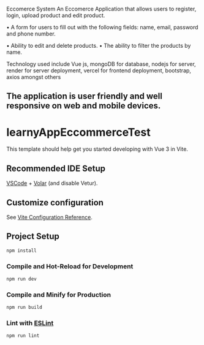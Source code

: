Eccomerce System
An Eccomerce Application that allows users to register, login, upload product and edit product.

• A form for users to fill out with the following fields: name, email, password and phone  number. 

• Ability to edit and delete products. 
• The ability to filter the products by name. 

Technology used include
Vue js, mongoDB for database, nodejs for server, render for server deployment, vercel for frontend deployment, bootstrap, axios amongst others

The application is user friendly and well responsive on web and mobile devices.
--------------------------------------------------------------------------------------------------------------------------------------------------------------------
# learnyAppEccommerceTest

This template should help get you started developing with Vue 3 in Vite.

## Recommended IDE Setup

[VSCode](https://code.visualstudio.com/) + [Volar](https://marketplace.visualstudio.com/items?itemName=Vue.volar) (and disable Vetur).

## Customize configuration

See [Vite Configuration Reference](https://vitejs.dev/config/).

## Project Setup

```sh
npm install
```

### Compile and Hot-Reload for Development

```sh
npm run dev
```

### Compile and Minify for Production

```sh
npm run build
```

### Lint with [ESLint](https://eslint.org/)

```sh
npm run lint
```
